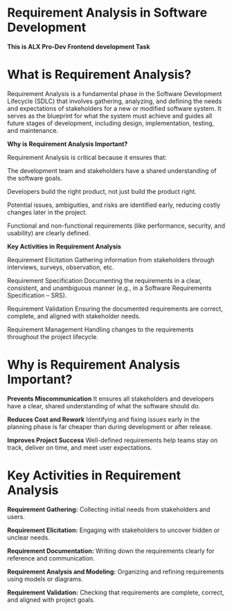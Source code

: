 # Requirement Analysis in Software Development

**This is ALX Pro-Dev Frontend development Task**

# What is Requirement Analysis?
Requirement Analysis is a fundamental phase in the Software Development Lifecycle (SDLC) that involves gathering, analyzing, and defining the needs and expectations of stakeholders for a new or modified software system. It serves as the blueprint for what the system must achieve and guides all future stages of development, including design, implementation, testing, and maintenance.

**Why is Requirement Analysis Important?**

Requirement Analysis is critical because it ensures that:

 The development team and stakeholders have a shared understanding of the software goals.

 Developers build the right product, not just build the product right.

 Potential issues, ambiguities, and risks are identified early, reducing costly changes later in the project.

 Functional and non-functional requirements (like performance, security, and usability) are clearly defined.

 **Key Activities in Requirement Analysis**

Requirement Elicitation
Gathering information from stakeholders through interviews, surveys, observation, etc.

Requirement Specification
Documenting the requirements in a clear, consistent, and unambiguous manner (e.g., in a Software Requirements Specification – SRS).

Requirement Validation
Ensuring the documented requirements are correct, complete, and aligned with stakeholder needs.

Requirement Management
Handling changes to the requirements throughout the project lifecycle.

# Why is Requirement Analysis Important?

**Prevents Miscommunication**
It ensures all stakeholders and developers have a clear, shared understanding of what the software should do.

**Reduces Cost and Rework**
Identifying and fixing issues early in the planning phase is far cheaper than during development or after release.

**Improves Project Success**
Well-defined requirements help teams stay on track, deliver on time, and meet user expectations.



# Key Activities in Requirement Analysis
**Requirement Gathering:** Collecting initial needs from stakeholders and users.

**Requirement Elicitation:** Engaging with stakeholders to uncover hidden or unclear needs.

**Requirement Documentation:** Writing down the requirements clearly for reference and communication.

**Requirement Analysis and Modeling:** Organizing and refining requirements using models or diagrams.

**Requirement Validation:** Checking that requirements are complete, correct, and aligned with project goals.

